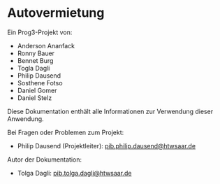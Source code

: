# Autovermietung
Ein Prog3-Projekt von:

- Anderson Ananfack
- Ronny Bauer
- Bennet Burg
- Togla Dagli
- Philip Dausend
- Sosthene Fotso
- Daniel Gomer
- Daniel Stelz

Diese Dokumentation enthält alle Informationen zur Verwendung dieser Anwendung.

Bei Fragen oder Problemen zum Projekt:

- Philip Dausend (Projektleiter): pib.philip.dausend@htwsaar.de

Autor der Dokumentation:

- Tolga Dagli: pib.tolga.dagli@htwsaar.de